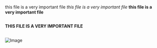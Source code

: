 this file is a very important file
*this file is a very important file*
**this file is a very important file**
##
**THIS FILE IS A VERY IMPORTANT FILE**
##
![Image](https://ih1.redbubble.net/image.995252302.2031/poster,504x498,f8f8f8-pad,600x600,f8f8f8.jpg)
